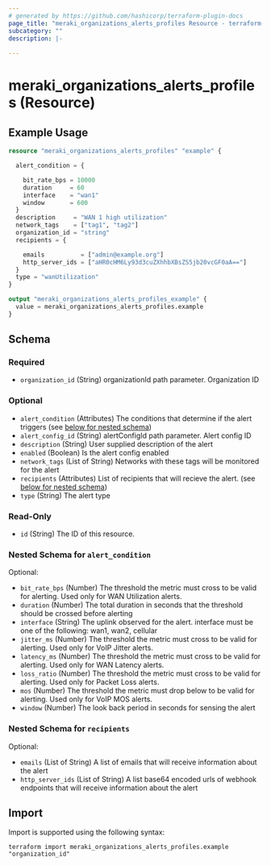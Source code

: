 ```yaml
---
# generated by https://github.com/hashicorp/terraform-plugin-docs
page_title: "meraki_organizations_alerts_profiles Resource - terraform-provider-meraki"
subcategory: ""
description: |-
  
---
```


# meraki_organizations_alerts_profiles (Resource)



## Example Usage

```terraform
resource "meraki_organizations_alerts_profiles" "example" {

  alert_condition = {

    bit_rate_bps = 10000
    duration     = 60
    interface    = "wan1"
    window       = 600
  }
  description     = "WAN 1 high utilization"
  network_tags    = ["tag1", "tag2"]
  organization_id = "string"
  recipients = {

    emails          = ["admin@example.org"]
    http_server_ids = ["aHR0cHM6Ly93d3cuZXhhbXBsZS5jb20vcGF0aA=="]
  }
  type = "wanUtilization"
}

output "meraki_organizations_alerts_profiles_example" {
  value = meraki_organizations_alerts_profiles.example
}
```

<!-- schema generated by tfplugindocs -->
## Schema

### Required

- `organization_id` (String) organizationId path parameter. Organization ID

### Optional

- `alert_condition` (Attributes) The conditions that determine if the alert triggers (see [below for nested schema](#nestedatt--alert_condition))
- `alert_config_id` (String) alertConfigId path parameter. Alert config ID
- `description` (String) User supplied description of the alert
- `enabled` (Boolean) Is the alert config enabled
- `network_tags` (List of String) Networks with these tags will be monitored for the alert
- `recipients` (Attributes) List of recipients that will recieve the alert. (see [below for nested schema](#nestedatt--recipients))
- `type` (String) The alert type

### Read-Only

- `id` (String) The ID of this resource.

<a id="nestedatt--alert_condition"></a>
### Nested Schema for `alert_condition`

Optional:

- `bit_rate_bps` (Number) The threshold the metric must cross to be valid for alerting. Used only for WAN Utilization alerts.
- `duration` (Number) The total duration in seconds that the threshold should be crossed before alerting
- `interface` (String) The uplink observed for the alert.  interface must be one of the following: wan1, wan2, cellular
- `jitter_ms` (Number) The threshold the metric must cross to be valid for alerting. Used only for VoIP Jitter alerts.
- `latency_ms` (Number) The threshold the metric must cross to be valid for alerting. Used only for WAN Latency alerts.
- `loss_ratio` (Number) The threshold the metric must cross to be valid for alerting. Used only for Packet Loss alerts.
- `mos` (Number) The threshold the metric must drop below to be valid for alerting. Used only for VoIP MOS alerts.
- `window` (Number) The look back period in seconds for sensing the alert


<a id="nestedatt--recipients"></a>
### Nested Schema for `recipients`

Optional:

- `emails` (List of String) A list of emails that will receive information about the alert
- `http_server_ids` (List of String) A list base64 encoded urls of webhook endpoints that will receive information about the alert

## Import

Import is supported using the following syntax:

```shell
terraform import meraki_organizations_alerts_profiles.example "organization_id"
```
